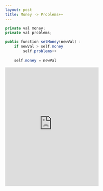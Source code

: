 ```yaml
---
layout: post
title: Money -> Problems++
---
```


```java
private val money;
private val problems;

public function setMoney(newVal) :
    if newVal > self.money
        self.problems++ 
    
    self.money = newVal
```

<iframe src="https://open.spotify.com/embed/track/4INDiWSKvqSKDEu7mh8HFz" width="300" height="380" frameborder="0" allowtransparency="true" allow="encrypted-media"></iframe>
